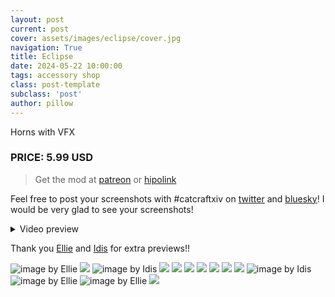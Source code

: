 ```yaml
---
layout: post
current: post
cover: assets/images/eclipse/cover.jpg
navigation: True
title: Eclipse
date: 2024-05-22 10:00:00
tags: accessory shop
class: post-template
subclass: 'post'
author: pillow
---
```


Horns with VFX

### PRICE: 5.99 USD

> Get the mod at [patreon](https://www.patreon.com/catcraftFFXIV/shop/eclipse-horns-with-vfx-214837?utm_medium=clipboard_copy&utm_source=copyLink&utm_campaign=productshare_creator&utm_content=join_link) or [hipolink](https://hipolink.me/pomigrein/products/eclipse--horns-with-vfx)

Feel free to post your screenshots with #catcraftxiv on [twitter](https://x.com/hashtag/catcraftxiv?src=hashtag_click) and [bluesky](https://bsky.app/hashtag/catcraftxiv)! I would be very glad to see your screenshots!

<details>
  <summary>Video preview</summary>
  <iframe src="https://www.youtube.com/embed/lYFDmB8MyGQ" width="720" height="405" frameborder="0" webkitallowfullscreen mozallowfullscreen allowfullscreen></iframe>
</details>

Thank you [Ellie](https://x.com/Ellieffxiv) and [Idis](https://x.com/idisxiv) for extra previews!!

<img src="/assets/images/eclipse/ellie2.jpg" title="image by Ellie"/>
<img src="https://catcraftxiv.github.io/web/assets/img/gallery/bafkreia3xgwklco2lqz4dkqmni6ohhukckkif3dsjjfpsqfgmcs6jxtxum2.jpg"/>
<img src="https://catcraftxiv.github.io/web/assets/img/gallery/image_c.jpg" title="image by Idis"/>
<img src="assets/images/eclipse/ffxiv_dx11_2024-10-01_01-45-59_Maya_Adorable_Gameplay.jpg"/>
<img src="assets/images/eclipse/ffxiv_dx11_2024-10-01_01-45-02_Maya_Adorable_Gameplay.jpg"/>
<img src="assets/images/eclipse/ffxiv_dx11_2024-10-01_01-45-33_Maya_Adorable_Gameplay.jpg"/>
<img src="assets/images/eclipse/ffxiv_dx11_2024-05-21_22-49-17.jpg"/>
<img src="assets/images/eclipse/ffxiv_dx11_2024-05-21_22-51-52.jpg"/>
<img src="assets/images/eclipse/ffxiv_dx11_2024-05-21_22-53-00.jpg"/>
<img src="assets/images/eclipse/ffxiv_dx11_2024-05-21_22-55-03.jpg"/>
<img src="https://catcraftxiv.github.io/web/assets/img/gallery/image1_c.jpg" title="image by Idis"/>
<img src="/assets/images/eclipse/ellie1.jpg" title="image by Ellie"/>
<img src="/assets/images/eclipse/ellie3.jpg" title="image by Ellie"/>
<img src="assets/images/eclipse/cover.jpg"/>